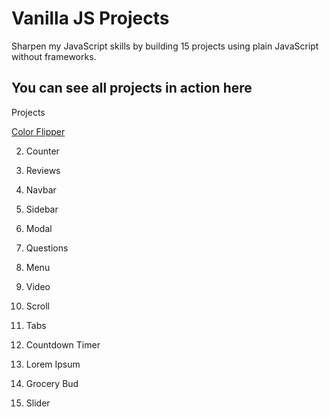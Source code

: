 # Vanilla JS Projects
Sharpen my JavaScript skills by building 15 projects using plain JavaScript without frameworks.

## You can see all projects in action here

Projects

[Color Flipper](flipthecolors.netlify.app)

2. Counter

3. Reviews

4. Navbar

5. Sidebar

6. Modal

7. Questions

8. Menu

9. Video

10. Scroll

11. Tabs

12. Countdown Timer

13. Lorem Ipsum

14. Grocery Bud

15. Slider